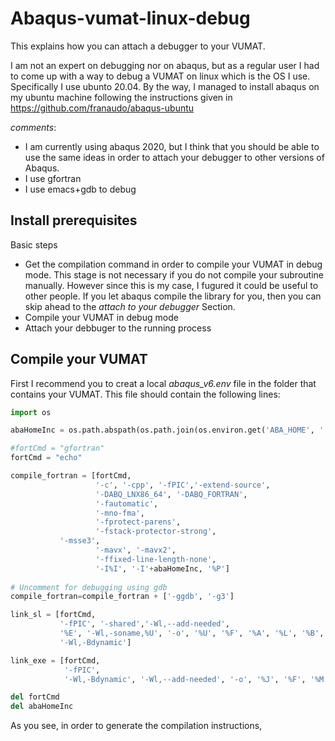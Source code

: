 # Abaqus-vumat-linux-debug
This explains how you can attach a debugger to your VUMAT.

I am not an expert on debugging nor on abaqus, but as a regular user I had to come up with a way to debug a VUMAT on linux which is the OS I use. Specifically I use ubunto 20.04. By the way, I managed to install abaqus on my ubuntu machine following the instructions given in <https://github.com/franaudo/abaqus-ubuntu>

*comments*:<br>
* I am currently using abaqus 2020, but I think that you should be able to use the same ideas in order to attach your debugger to other versions of Abaqus.
* I use gfortran
* I use emacs+gdb to debug

## Install prerequisites

Basic steps

* Get the compilation command in order to compile your VUMAT in debug mode. This stage is not necessary if you do not compile your subroutine manually. However since this is my case, I fugured it could be useful to other people. If you let abaqus compile the library for you, then you can skip ahead to the *attach to your debugger* Section.
* Compile your VUMAT in debug mode
* Attach your debbuger to the running process

## Compile your VUMAT

First I recommend you to creat a local *abaqus_v6.env* file in the folder that contains your VUMAT. This file should contain the following lines:

```python
import os

abaHomeInc = os.path.abspath(os.path.join(os.environ.get('ABA_HOME', ''), os.pardir))

#fortCmd = "gfortran"
fortCmd = "echo"

compile_fortran = [fortCmd,
                   '-c', '-cpp', '-fPIC','-extend-source',
                   '-DABQ_LNX86_64', '-DABQ_FORTRAN',
                   '-fautomatic',
                   '-mno-fma', 
                   '-fprotect-parens',
                   '-fstack-protector-strong',
		   '-msse3',
                   '-mavx', '-mavx2',
                   '-ffixed-line-length-none',
                   '-I%I', '-I'+abaHomeInc, '%P']
		   
# Uncomment for debugging using gdb
compile_fortran=compile_fortran + ['-ggdb', '-g3'] 

link_sl = [fortCmd,
           '-fPIC', '-shared','-Wl,--add-needed', 
           '%E', '-Wl,-soname,%U', '-o', '%U', '%F', '%A', '%L', '%B',
           '-Wl,-Bdynamic']

link_exe = [fortCmd,
            '-fPIC',
            '-Wl,-Bdynamic', '-Wl,--add-needed', '-o', '%J', '%F', '%M', '%L', '%B', '%O']

del fortCmd
del abaHomeInc
```
As you see, in order to generate the compilation instructions, 

